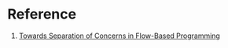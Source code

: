 # Reference

1. [Towards Separation of Concerns in Flow-Based Programming](http://orbit.dtu.dk/files/128046887/FBDSL_final.pdf)

